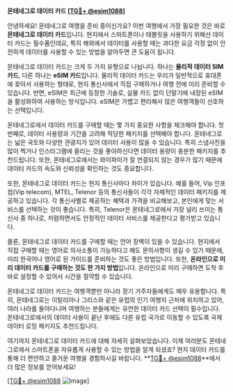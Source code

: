 **몬테네그로 데이터 카드 [[TG💪+ @esim1088](https://t.me/s/esim1088)]**

안녕하세요! 몬테네그로 여행을 준비 중이신가요? 이번 여행에서 가장 필요한 것은 바로 **몬테네그로 데이터 카드**입니다. 현지에서 스마트폰이나 태블릿을 사용하기 위해선 데이터 카드는 필수품인데요, 특히 해외에서 데이터를 사용할 때는 과다한 요금 걱정 없이 안전하게 데이터를 사용할 수 있는 방법을 알아두면 큰 도움이 됩니다.

몬테네그로 데이터 카드는 크게 두 가지 유형으로 나뉩니다. 하나는 **물리적 데이터 SIM 카드**, 다른 하나는 **eSIM 카드**입니다. 물리적 데이터 카드는 우리가 일반적으로 휴대폰에 꽂아서 사용하는 형태로, 현지 통신사에서 직접 구매하거나 여행 전에 미리 준비할 수 있습니다. 반면, eSIM은 최근에 등장한 기술로, 실물 카드 없이 단말기에 내장된 eSIM을 활성화하여 사용하는 방식입니다. eSIM은 가볍고 편리해서 많은 여행객들이 선호하는 선택입니다.

몬테네그로에서 데이터 카드를 구매할 때는 몇 가지 중요한 사항을 체크해야 합니다. 첫 번째로, 데이터 사용량과 기간을 고려해 적당한 패키지를 선택해야 합니다. 몬테네그로는 넓은 국토와 다양한 관광지가 있어 데이터 사용이 많을 수 있습니다. 특히 스냅사진을 많이 찍거나 인스타그램에 올리는 것을 좋아하신다면 데이터 용량이 충분한 패키지를 추천드립니다. 또한, 몬테네그로에서는 와이파이가 잘 연결되지 않는 경우가 많기 때문에 데이터 카드의 속도와 신뢰성을 확인하는 것도 중요합니다.

또한, 몬테네그로 데이터 카드는 현지 통신사마다 차이가 있습니다. 예를 들어, Vip 인포컴(Vip telecom), MTEL, Telenor 등의 통신사들이 각각 자체적인 데이터 패키지를 제공하고 있습니다. 각 통신사별로 제공하는 혜택과 가격을 비교해보고, 본인에게 맞는 서비스를 선택하는 것이 좋습니다. 특히, Telenor은 몬테네그로에서 가장 널리 쓰이는 통신사 중 하나로, 저렴하면서도 안정적인 데이터 서비스를 제공한다고 평가받고 있습니다.

물론, 몬테네그로 데이터 카드를 구매할 때는 언어 장벽이 있을 수 있습니다. 현지에서 직접 구매할 때는 영어로 의사소통이 가능하다고 해도 문의사항이 생길 수 있기 때문에, 미리 한국어나 영어로 된 가이드를 준비하는 것도 좋은 방법입니다. 또한, **온라인으로 미리 데이터 카드를 구매하는 것도 한 가지 방법**입니다. 온라인으로 미리 구매하면 도착 후 바로 설정할 수 있어서 시간을 절약할 수 있습니다.

몬테네그로 데이터 카드는 여행객뿐만 아니라 장기 거주자들에게도 매우 유용합니다. 특히, 몬테네그로는 이탈리아나 그리스와 같은 유럽의 인기 여행지 근처에 위치하고 있어, 여러 나라를 돌아다니며 여행하는 분들에게는 유연한 데이터 카드 선택이 필수입니다. 몬테네그로에서의 데이터 사용이 끝난 후에도 다른 유럽 국가로 이동할 수 있도록 국제 데이터 로밍 패키지도 추천드립니다.

여기까지 몬테네그로 데이터 카드에 대해 자세히 살펴보았습니다. 이제 여러분도 몬테네그로에서 스마트폰을 자유롭게 사용할 수 있는 방법을 알게 되셨죠? 현지 데이터 카드를 통해 더 편안하고 즐거운 여행을 경험하시길 바랍니다. **[TG💪+ @esim1088](https://t.me/s/esim1088)**에서 더 많은 정보를 얻어보세요!

[[TG💪+ @esim1088](https://t.me/s/esim1088) ![Image](https://i.postimg.cc/Y0z9fWf4/image.png)]
